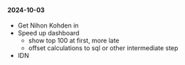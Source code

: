 

#### 2024-10-03
- Get Nihon Kohden in
- Speed up dashboard
	- show top 100 at first, more late
	- offset calculations to sql or other intermediate step
- IDN